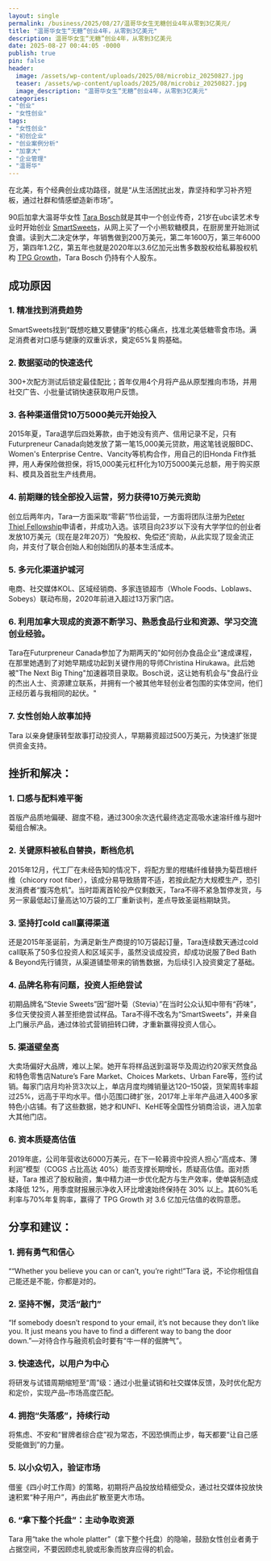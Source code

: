 ```yaml
---
layout: single
permalink: /business/2025/08/27/温哥华女生无糖创业4年从零到3亿美元/
title: "温哥华女生“无糖”创业4年，从零到3亿美元"
description: 温哥华女生“无糖”创业4年，从零到3亿美元
date: 2025-08-27 00:44:05 -0000
publish: true
pin: false
header:
  image: /assets/wp-content/uploads/2025/08/microbiz_20250827.jpg
  teaser: /assets/wp-content/uploads/2025/08/microbiz_20250827.jpg
  image_description: "温哥华女生“无糖”创业4年，从零到3亿美元"
categories:
- "创业"
- "女性创业"
tags:
- "女性创业"
- "初创企业"
- "创业案例分析"
- "加拿大"
- "企业管理"
- "温哥华"
---
```





在北美，有个经典创业成功路径，就是“从生活困扰出发，靠坚持和学习补齐短板，通过社群和情感塑造新市场”。

90后加拿大温哥华女性 [Tara Bosch](https://www.instagram.com/tarabosch/)就是其中一个创业传奇，21岁在ubc读艺术专业时开始创业 [SmartSweets](https://smartsweets.com)，从网上买了一个小熊软糖模具，在厨房里开始测试食谱。读到大二决定休学，年销售做到200万美元，第二年1600万，第三年6000万，第四年1.2亿，第五年也就是2020年以3.6亿加元出售多数股权给私募股权机构 [TPG Growth](https://www.tpg.com/)，Tara Bosch 仍持有个人股东。


## 成功原因

### 1. 精准找到消费趋势

SmartSweets找到“既想吃糖又要健康”的核心痛点，找准北美低糖零食市场。满足消费者对口感与健康的双重诉求，奠定65%复购基础。


### 2. 数据驱动的快速迭代

300+次配方测试后锁定最佳配比；首年仅用4个月将产品从原型推向市场，并用社交广告、小批量试销快速获取用户反馈。


### 3. 各种渠道借贷10万5000美元开始投入

2015年夏，Tara退学后四处筹款，由于她没有资产、信用记录不足，只有Futurpreneur Canada向她发放了第一笔15,000美元贷款，用这笔钱说服BDC、Women's Enterprise Centre、Vancity等机构合作，用自己的旧Honda Fit作抵押，用人寿保险做担保，将15,000美元杠杆化为10万5000美元总额，用于购买原料、模具及首批生产线费用。

### 4. 前期赚的钱全部投入运营，努力获得10万美元资助

创立后两年内，Tara一方面采取“零薪”节俭运营，一方面将团队注册为[Peter Thiel Fellowship](https://thielfellowship.org)申请者，并成功入选。该项目向23岁以下没有大学学位的创业者发放10万美元（现在是2年20万）“免股权、免偿还”资助，从此实现了现金流正向，并支付了联合创始人和创始团队的基本生活成本。

### 5. 多元化渠道护城河

电商、社交媒体KOL、区域经销商、多家连锁超市（Whole Foods、Loblaws、Sobeys）联动布局，2020年前进入超过13万家门店。

### 6. 利用加拿大现成的资源不断学习、熟悉食品行业和资源、学习交流创业经验。

Tara在Futurpreneur Canada参加了为期两天的"如何创办食品企业"速成课程，在那里她遇到了对她早期成功起到关键作用的导师Christina Hirukawa。此后她被"The Next Big Thing"加速器项目录取。Bosch说，这让她有机会与"食品行业的杰出人士、资源建立联系，并拥有一个被其他年轻创业者包围的实体空间，他们正经历着与我相同的起伏。"

### 7. 女性创始人故事加持

Tara 以亲身健康转型故事打动投资人，早期募资超过500万美元，为快速扩张提供资金支持。


## 挫折和解决：

### 1. 口感与配料难平衡

首版产品质地偏硬、甜度不稳，通过300余次迭代最终选定高吸水速溶纤维与甜叶菊组合解决。

### 2. 关键原料被私自替换，断档危机

2015年12月，代工厂在未经告知的情况下，将配方里的柑橘纤维替换为菊苣根纤维（chicory root fiber），该成分易导致肠胃不适，若按此配方大规模生产，恐引发消费者“腹泻危机”。当时距离首轮投产仅剩数天，Tara不得不紧急暂停发货，与另一家最低起订量高达10万袋的工厂重新谈判，差点导致圣诞档期缺货。

### 3. 坚持打cold call赢得渠道

还是2015年圣诞前，为满足新生产商提的10万袋起订量，Tara连续数天通过cold call联系了50多位投资人和区域买手，虽然没谈成投资，却成功说服了Bed Bath & Beyond先行铺货，从渠道铺垫带来的销售数据，为后续引入投资奠定了基础。

### 4. 品牌名称有问题，投资人拒绝尝试

初期品牌名“Stevie Sweets”因“甜叶菊（Stevia）”在当时公众认知中带有“药味”，多位天使投资人甚至拒绝尝试样品。Tara不得不改名为“SmartSweets”，并亲自上门展示产品，通过体验式营销扭转口碑，才重新赢得投资人信心。

### 5. 渠道壁垒高

大卖场偏好大品牌，难以上架。她开车将样品送到温哥华及周边约20家天然食品和特色零售店Nature’s Fare Market、Choices Markets、Urban Fare等，签约试销。每家门店月均补货3次以上，单店月度均摊销量达120–150袋，货架周转率超过25%，远高于平均水平。借小范围口碑扩张，2017年上半年产品进入400多家特色小店铺。有了这些数据，她才和UNFI、KeHE等全国性分销商洽谈，进入加拿大其他门店。

### 6. 资本质疑高估值

2019年底，公司年营收达6000万美元，在下一轮募资中投资人担心“高成本、薄利润”模型（COGS 占比高达 40%）能否支撑长期增长，质疑高估值。面对质疑，Tara 推迟了股权融资，集中精力进一步优化配方与生产效率，使单袋制造成本降低 12%，用季度财报展示净收入环比增速始终保持在 30% 以上。其60%毛利率与70%年复购率，赢得了 TPG Growth 对 3.6 亿加元估值的收购意愿。



## 分享和建议：


### 1. 拥有勇气和信心

““Whether you believe you can or can’t, you’re right!”Tara 说，不论你相信自己能还是不能，你都是对的。

### 2. 坚持不懈，灵活“敲门”

“If somebody doesn’t respond to your email, it’s not because they don’t like you. It just means you have to find a different way to bang the door down.”—对待合作与融资机会时要有“牛一样的倔脾气”。

### 3. 快速迭代，以用户为中心

将研发与试错周期缩短至“周”级：通过小批量试销和社交媒体反馈，及时优化配方和定价，实现产品–市场高度匹配。

### 4. 拥抱“失落感”，持续行动

将焦虑、不安和“冒牌者综合症”视为常态，不因恐惧而止步，每天都要“让自己感受能做到”的力量。

### 5. 以小众切入，验证市场

借鉴《四小时工作周》的策略，初期将产品投放给精细受众，通过社交媒体投放快速积累“种子用户”，再由此扩散至更大市场。

### 6.  “拿下整个托盘”：主动争取资源

Tara 用“take the whole platter”（拿下整个托盘）的隐喻，鼓励女性创业者勇于占据空间，不要因顾虑礼貌或形象而放弃应得的机会。


        